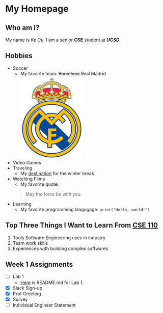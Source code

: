 # My Homepage

## Who am I?
My name is *Ke Ou*. I am a senior **CSE** student at **_UCSD_**. 

## Hobbies
- Soccer 
  - My favorite team: ~~Barcelona~~ Real Madrid
    ![Real Madrid](RM.png)
- Video Games
- Traveling
  - My [destination](https://www.visitmexico.com/en/) for the winter break.
- Watching Films
  - My favorite quote: 
  > May the force be with you.
- Learning
  - My favorite programming langugage: `print('Hello, world!')`
  


## Top Three Things I Want to Learn From [CSE 110](https://github.com/ouke025/CSE110-Pages/blob/add-read-me2/index.md#week-1-assignments)
1. Tools Software Engineering uses in industry
2. Team work skills
3. Experiences with building complex softwares

## Week 1 Assignments
- [ ] Lab 1
  - [Here](README.md) is README<span></span>.md for Lab 1.
- [x] Slack Sign-up
- [x] Prof Greeting
- [x] Survey 
- [ ] Individual Engineer Statement